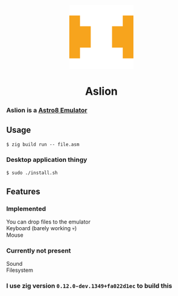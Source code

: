 <p align="center">
<img src="https://raw.githubusercontent.com/ZakChrom/Aslion/main/Aslion.png" height=170/>
</p>
<h1 align="center">Aslion</h1>

### Aslion is a [Astro8 Emulator](https://github.com/sam-astro/Astro8-Computer)

## Usage
```console
$ zig build run -- file.asm
```

### Desktop application thingy
```console
$ sudo ./install.sh
```

## Features
### Implemented
You can drop files to the emulator<br>
Keyboard (barely working :skull:)<br>
Mouse
### Currently not present
Sound<br>
Filesystem

### I use zig version `0.12.0-dev.1349+fa022d1ec` to build this
